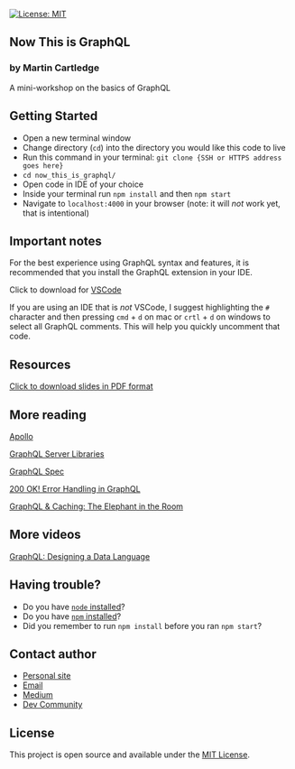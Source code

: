 [![License: MIT](https://img.shields.io/badge/License-MIT-blue.svg)](https://opensource.org/licenses/MIT)

## Now This is GraphQL

### by Martin Cartledge

A mini-workshop on the basics of GraphQL

## Getting Started

- Open a new terminal window
- Change directory (`cd`) into the directory you would like this code to live
- Run this command in your terminal: `git clone {SSH or HTTPS address goes here}`
- `cd now_this_is_graphql/`
- Open code in IDE of your choice
- Inside your terminal run `npm install` and then `npm start`
- Navigate to `localhost:4000` in your browser (note: it will _not_ work yet, that is intentional)

## Important notes

For the best experience using GraphQL syntax and features, it is recommended that you install the GraphQL extension in your IDE.

Click to download for [VSCode](https://marketplace.visualstudio.com/items?itemName=GraphQL.vscode-graphql)

If you are using an IDE that is _not_ VSCode, I suggest highlighting the `#` character and then pressing `cmd` + `d` on mac or `crtl` + `d` on windows to select all GraphQL comments. This will help you quickly uncomment that code.

## Resources

[Click to download slides in PDF format](https://github.com/martincartledge/now_this_is_graphql/blob/master/slides/now_this_is_graphql.pdf)

## More reading

[Apollo](https://www.apollographql.com/docs/)

[GraphQL Server Libraries](https://graphql.org/code/)

[GraphQL Spec](http://spec.graphql.org/draft/)

[200 OK! Error Handling in GraphQL](https://sachee.medium.com/200-ok-error-handling-in-graphql-7ec869aec9bc)

[GraphQL & Caching: The Elephant in the Room](https://www.apollographql.com/blog/graphql-caching-the-elephant-in-the-room-11a3df0c23ad/)

## More videos

[GraphQL: Designing a Data Language](https://www.youtube.com/watch?v=Oh5oC98ztvI&feature=youtu.be)

## Having trouble?

- Do you have [`node` installed](https://nodejs.org/en/download/)?
- Do you have [`npm` installed](https://www.npmjs.com/get-npm)?
- Did you remember to run `npm install` before you ran `npm start`?

## Contact author

- [Personal site](https://www.martincartledge.io/)
- [Email](mailto:martin@hey.com)
- [Medium](https://medium.com/@spindriftboi)
- [Dev Community](https://dev.to/spindriftboi)

## License

This project is open source and available under the [MIT License](LICENSE).
